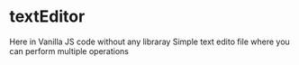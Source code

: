 # textEditor

Here in Vanilla JS code without any libraray
Simple text edito file where you can perform multiple operations
